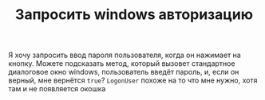 ﻿---
title: "Запросить windows авторизацию"
se.owner.user_id: 260772
se.owner.display_name: "Мишаков Максим"
se.owner.link: "https://ru.stackoverflow.com/users/260772/%d0%9c%d0%b8%d1%88%d0%b0%d0%ba%d0%be%d0%b2-%d0%9c%d0%b0%d0%ba%d1%81%d0%b8%d0%bc"
se.link: "https://ru.stackoverflow.com/questions/809388/%d0%97%d0%b0%d0%bf%d1%80%d0%be%d1%81%d0%b8%d1%82%d1%8c-windows-%d0%b0%d0%b2%d1%82%d0%be%d1%80%d0%b8%d0%b7%d0%b0%d1%86%d0%b8%d1%8e"
se.question_id: 809388
se.post_type: question
se.score: 3
---
<p>Я хочу запросить ввод пароля пользователя, когда он нажимает на кнопку. Можете подсказать метод, который вызовет стандартное диалоговое окно windows, пользователь введёт пароль, и, если он верный, мне вернётся <code>true</code>? <code>LogonUser</code> похоже на то что мне нужно, хотя там и не появляется окошка </p>

